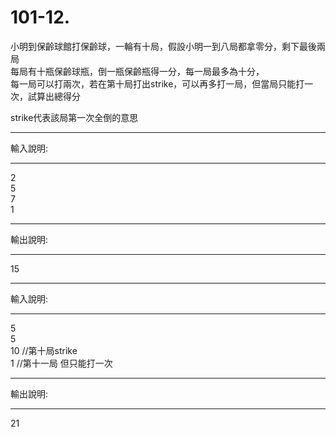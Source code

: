 # 101-12.  

小明到保齡球館打保齡球，一輪有十局，假設小明一到八局都拿零分，剩下最後兩局  
每局有十瓶保齡球瓶，倒一瓶保齡瓶得一分，每一局最多為十分，  
每一局可以打兩次，若在第十局打出strike，可以再多打一局，但當局只能打一次，試算出總得分  

strike代表該局第一次全倒的意思  

------------------ 
輸入說明:  

------------------ 
2  
5  
7  
1  

---------------- 
輸出說明:  

---------------- 
15  

---------------- 
輸入說明:  

---------------- 
5  
5  
10 //第十局strike  
1 //第十一局 但只能打一次  

---------------- 
輸出說明: 

---------------- 
21 
